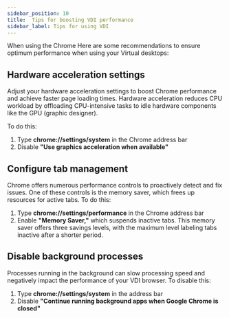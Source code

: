 ```yaml
---
sidebar_position: 10
title:  Tips for boosting VDI performance
sidebar_label: Tips for using VDI
---
```


When using the Chrome Here are some recommendations to ensure optimum performance when using your Virtual desktops:

## Hardware acceleration settings

Adjust your hardware acceleration settings to boost Chrome performance and achieve faster page loading times. Hardware acceleration reduces CPU workload by offloading CPU-intensive tasks to idle hardware components like the GPU (graphic designer).

To do this:
1. Type **chrome://settings/system** in the Chrome address bar
1. Disable **"Use graphics acceleration when available"**

## Configure tab management

Chrome offers numerous performance controls to proactively detect and fix issues. One of these controls is the memory saver, which frees up resources for active tabs. To do this:

1. Type **chrome://settings/performance** in the Chrome address bar
2. Enable **"Memory Saver,"** which suspends inactive tabs. This memory saver offers three savings levels, with the maximum level labeling tabs inactive after a shorter period.

## Disable background processes

Processes running in the background can slow processing speed and negatively impact the performance of your VDI browser. To disable this:

1. Type **chrome://settings/system** in the address bar
1. Disable **"Continue running background apps when Google Chrome is closed"**